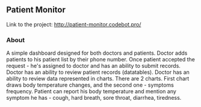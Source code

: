 ## Patient Monitor

Link to the project: http://patient-monitor.codebot.pro/

### About

A simple dashboard designed for both doctors and patients.
Doctor adds patients to his patient list by their phone number.
Once patient accepted the request - he's assigned to doctor and has an ability to submit records.
Doctor has an ability to review patient records (datatables).
Doctor has an ability to review data represented in charts.
There are 2 charts. First chart draws body temperature changes, and the second one - symptoms frequency.
Patient can report his body temperature and mention any symptom he has - cough, hard breath, sore throat, diarrhea, tiredness.
